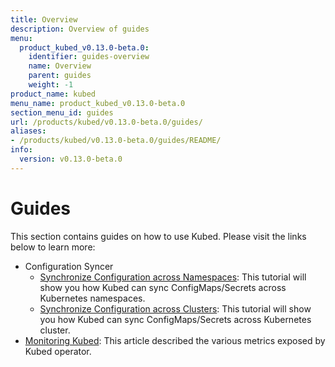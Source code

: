 ```yaml
---
title: Overview
description: Overview of guides
menu:
  product_kubed_v0.13.0-beta.0:
    identifier: guides-overview
    name: Overview
    parent: guides
    weight: -1
product_name: kubed
menu_name: product_kubed_v0.13.0-beta.0
section_menu_id: guides
url: /products/kubed/v0.13.0-beta.0/guides/
aliases:
- /products/kubed/v0.13.0-beta.0/guides/README/
info:
  version: v0.13.0-beta.0
---
```


# Guides

This section contains guides on how to use Kubed. Please visit the links below to learn more:

- Configuration Syncer
  - [Synchronize Configuration across Namespaces](/products/kubed/v0.13.0-beta.0/guides/config-syncer/intra-cluster): This tutorial will show you how Kubed can sync ConfigMaps/Secrets across Kubernetes namespaces.
  - [Synchronize Configuration across Clusters](/products/kubed/v0.13.0-beta.0/guides/config-syncer/inter-cluster): This tutorial will show you how Kubed can sync ConfigMaps/Secrets across Kubernetes cluster.
- [Monitoring Kubed](/products/kubed/v0.13.0-beta.0/guides/monitoring): This article described the various metrics exposed by Kubed operator.

